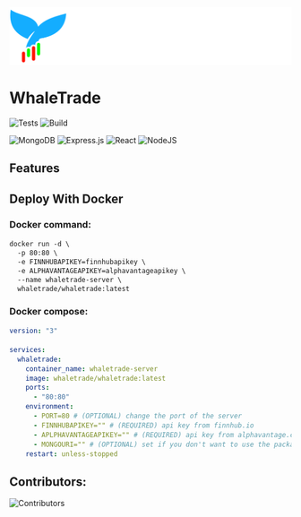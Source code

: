 ![ProjectLogo](https://github.com/LoganBrinsmead/WhaleTrade/blob/dev/front-end/src/component/logo/typelogo-full-color_white.png)
# WhaleTrade
![Tests](https://github.com/LoganBrinsmead/WhaleTrade/actions/workflows/api_testing.yml/badge.svg)
![Build](https://github.com/LoganBrinsmead/WhaleTrade/actions/workflows/build.yml/badge.svg)


![MongoDB](https://img.shields.io/badge/MongoDB-%234ea94b.svg?style=for-the-badge&logo=mongodb&logoColor=white)
![Express.js](https://img.shields.io/badge/express.js-%23404d59.svg?style=for-the-badge&logo=express&logoColor=%2361DAFB)
![React](https://img.shields.io/badge/react-%2320232a.svg?style=for-the-badge&logo=react&logoColor=%2361DAFB)
![NodeJS](https://img.shields.io/badge/node.js-6DA55F?style=for-the-badge&logo=node.js&logoColor=white)
## Features

## Deploy With Docker
### Docker command:
```shell
docker run -d \
  -p 80:80 \
  -e FINNHUBAPIKEY=finnhubapikey \
  -e ALPHAVANTAGEAPIKEY=alphavantageapikey \
  --name whaletrade-server \
  whaletrade/whaletrade:latest
```
### Docker compose:
```yaml
version: "3"

services:
  whaletrade:
    container_name: whaletrade-server
    image: whaletrade/whaletrade:latest
    ports:
      - "80:80"
    environment:
      - PORT=80 # (OPTIONAL) change the port of the server
      - FINNHUBAPIKEY="" # (REQUIRED) api key from finnhub.io
      - APLPHAVANTAGEAPIKEY="" # (REQUIRED) api key from alphavantage.co
      - MONGOURI="" # (OPTIONAL) set if you don't want to use the packaged database
    restart: unless-stopped

```
## Contributors:
![Contributors](https://contrib.rocks/image?repo=LoganBrinsmead/WhaleTrade)